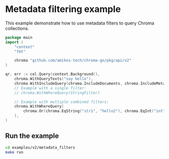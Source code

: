 # Metadata filtering example

This example demonstrate how to use metadata filters to query Chroma collections.

```go
package main
import (
    "context"
    "fmt"

	chroma "github.com/amikos-tech/chroma-go/pkg/api/v2"
)

qr, err := col.Query(context.Background(),
    chroma.WithQueryTexts("say hello"),
    chroma.WithIncludeQuery(chroma.IncludeDocuments, chroma.IncludeMetadatas),
    // Example with a single filter:
    // chroma.WithWhereQuery(StringFilter)

    // Example with multiple combined filters:
    chroma.WithWhereQuery(
        chroma.Or(chroma.EqString("str1", "hello2"), chroma.EqInt("int", 1)),
    ),
)
```

## Run the example

```bash
cd examples/v2/metadata_filters
make run
```
